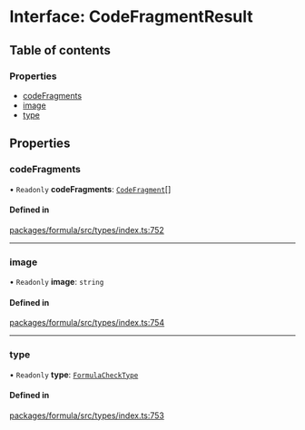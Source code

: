 # Interface: CodeFragmentResult

## Table of contents

### Properties

- [codeFragments](CodeFragmentResult.md#codefragments)
- [image](CodeFragmentResult.md#image)
- [type](CodeFragmentResult.md#type)

## Properties

### <a id="codefragments" name="codefragments"></a> codeFragments

• `Readonly` **codeFragments**: [`CodeFragment`](../README.md#codefragment)[]

#### Defined in

[packages/formula/src/types/index.ts:752](https://github.com/mashcard/mashcard/blob/main/packages/formula/src/types/index.ts#L752)

---

### <a id="image" name="image"></a> image

• `Readonly` **image**: `string`

#### Defined in

[packages/formula/src/types/index.ts:754](https://github.com/mashcard/mashcard/blob/main/packages/formula/src/types/index.ts#L754)

---

### <a id="type" name="type"></a> type

• `Readonly` **type**: [`FormulaCheckType`](../README.md#formulachecktype)

#### Defined in

[packages/formula/src/types/index.ts:753](https://github.com/mashcard/mashcard/blob/main/packages/formula/src/types/index.ts#L753)
